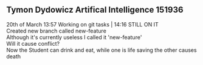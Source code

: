 ## **Tymon Dydowicz Artifical Intelligence 151936**
20th of March 13:57 Working on git tasks | 14:16 STILL ON IT\
Created new branch called new-feature\
Although it's currently useless I called it 'new-feature'\
Will it cause conflict?\
Now the Student can drink and eat, while one is life saving the other causes death
